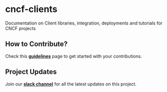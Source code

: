 # cncf-clients
Documentation on Client libraries, integration, deployments and tutorials for CNCF projects

## How to Contribute?

Check this **[guidelines](https://github.com/Verizon-Geeks/cncf-clients/blob/master/CONTRIBUTIONS.md)** page to get started with your contributions.

## Project Updates

Join our **[slack channel](https://join.slack.com/t/verizongeeks/shared_invite/enQtNzY5MzE4MzIwNDgwLWFkNDc3Njc2NTM5MmQ3MWU0M2M1YjFmZTkwODhiYzczMzU1ZGViZGNlYjFkZTk5NWJiODQyNDAxMDYzMjYyNDU)** for all the latest updates on this project.
